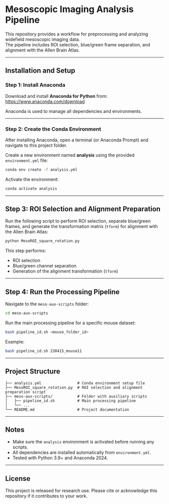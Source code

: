 # Mesoscopic Imaging Analysis Pipeline

This repository provides a workflow for preprocessing and analyzing widefield mesoscopic imaging data.  
The pipeline includes ROI selection, blue/green frame separation, and alignment with the Allen Brain Atlas.

---

## Installation and Setup

### Step 1: Install Anaconda

Download and install **Anaconda for Python** from:  
https://www.anaconda.com/download

Anaconda is used to manage all dependencies and environments.

---

### Step 2: Create the Conda Environment

After installing Anaconda, open a terminal (or Anaconda Prompt) and navigate to this project folder.

Create a new environment named **analysis** using the provided `environment.yml` file:

```bash
conda env create -f analysis.yml
````

Activate the environment:

```bash
conda activate analysis
```

---

## Step 3: ROI Selection and Alignment Preparation

Run the following script to perform ROI selection, separate blue/green frames, and generate the transformation matrix (`tform`) for alignment with the Allen Brain Atlas:

```bash
python MesoROI_square_rotation.py
```

This step performs:

* ROI selection
* Blue/green channel separation
* Generation of the alignment transformation (`tform`)

---

## Step 4: Run the Processing Pipeline

Navigate to the `meso-aux-scripts` folder:

```bash
cd meso-aux-scripts
```

Run the main processing pipeline for a specific mouse dataset:

```bash
bash pipeline_id.sh <mouse_folder_id>
```

Example:

```bash
bash pipeline_id.sh 230415_mouse11
```

---

## Project Structure

```
├── analysis.yml                # Conda environment setup file
├── MesoROI_square_rotation.py  # ROI selection and alignment preparation script
├── meso-aux-scripts/           # Folder with auxiliary scripts
│   ├── pipeline_id.sh          # Main processing pipeline
│   └── ...
└── README.md                   # Project documentation
```

---

## Notes

* Make sure the `analysis` environment is activated before running any scripts.
* All dependencies are installed automatically from `environment.yml`.
* Tested with Python 3.9+ and Anaconda 2024.

---

## License

This project is released for research use.
Please cite or acknowledge this repository if it contributes to your work.


